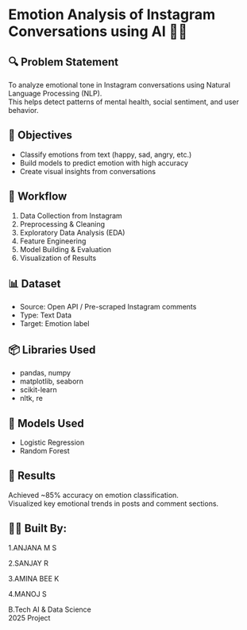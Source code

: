# Emotion Analysis of Instagram Conversations using AI 🧠💬

## 🔍 Problem Statement
To analyze emotional tone in Instagram conversations using Natural Language Processing (NLP).  
This helps detect patterns of mental health, social sentiment, and user behavior.

## 🎯 Objectives
- Classify emotions from text (happy, sad, angry, etc.)
- Build models to predict emotion with high accuracy
- Create visual insights from conversations

## 🔁 Workflow
1. Data Collection from Instagram
2. Preprocessing & Cleaning
3. Exploratory Data Analysis (EDA)
4. Feature Engineering
5. Model Building & Evaluation
6. Visualization of Results

## 📊 Dataset
- Source: Open API / Pre-scraped Instagram comments
- Type: Text Data
- Target: Emotion label

## 📦 Libraries Used
- pandas, numpy
- matplotlib, seaborn
- scikit-learn
- nltk, re

## 🧠 Models Used
- Logistic Regression
- Random Forest

## 📌 Results
Achieved ~85% accuracy on emotion classification.  
Visualized key emotional trends in posts and comment sections.

## 👩‍💻 Built By:
1.ANJANA M S

2.SANJAY R

3.AMINA BEE K

4.MANOJ S

B.Tech AI & Data Science  
2025 Project
